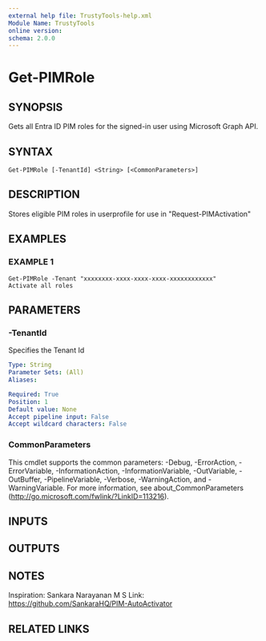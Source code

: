 ```yaml
---
external help file: TrustyTools-help.xml
Module Name: TrustyTools
online version:
schema: 2.0.0
---
```


# Get-PIMRole

## SYNOPSIS
Gets all Entra ID PIM roles for the signed-in user using Microsoft Graph API.

## SYNTAX

```
Get-PIMRole [-TenantId] <String> [<CommonParameters>]
```

## DESCRIPTION
Stores eligible PIM roles in userprofile for use in "Request-PIMActivation"

## EXAMPLES

### EXAMPLE 1
```
Get-PIMRole -Tenant "xxxxxxxx-xxxx-xxxx-xxxx-xxxxxxxxxxxx"
Activate all roles
```

## PARAMETERS

### -TenantId
Specifies the Tenant Id

```yaml
Type: String
Parameter Sets: (All)
Aliases:

Required: True
Position: 1
Default value: None
Accept pipeline input: False
Accept wildcard characters: False
```

### CommonParameters
This cmdlet supports the common parameters: -Debug, -ErrorAction, -ErrorVariable, -InformationAction, -InformationVariable, -OutVariable, -OutBuffer, -PipelineVariable, -Verbose, -WarningAction, and -WarningVariable.
For more information, see about_CommonParameters (http://go.microsoft.com/fwlink/?LinkID=113216).

## INPUTS

## OUTPUTS

## NOTES
Inspiration: Sankara Narayanan M S
Link: https://github.com/SankaraHQ/PIM-AutoActivator

## RELATED LINKS
